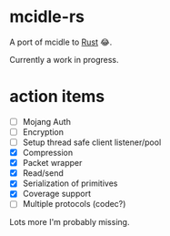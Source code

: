 # mcidle-rs

A port of mcidle to [Rust](https://www.rust-lang.org/) 😂.

Currently a work in progress.

# action items

- [ ] Mojang Auth
- [ ] Encryption
- [ ] Setup thread safe client listener/pool
- [x] Compression
- [x] Packet wrapper
- [x] Read/send 
- [x] Serialization of primitives
- [x] Coverage support
- [ ] Multiple protocols (codec?)

Lots more I'm probably missing.
